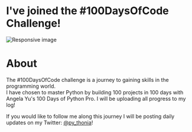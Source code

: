 # I've joined the #100DaysOfCode Challenge!

<img src="https://blog.hyperiondev.com/wp-content/uploads/2018/11/Blog-100DaysOfCode.jpg" class="img-responsive" alt="Responsive image" width=auto height=auto>
<br>

# About

The #100DaysOfCode challenge is a journey to gaining skills in the programming world.<br>
I have chosen to master Python by building 100 projects in 100 days with Angela Yu's 100 Days of Python Pro. I will be uploading all progress to my log! <br>


If you would like to follow me along this journey I will be posting daily updates on my Twitter: [@py_thonia](https://twitter.com/py_thonia)!

